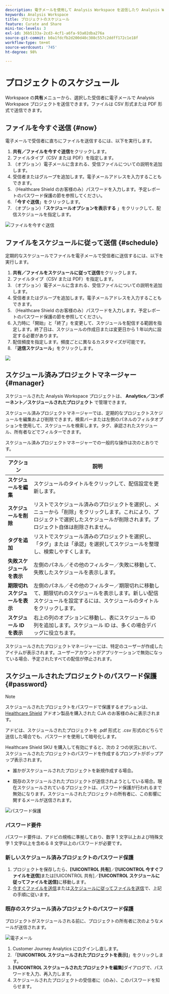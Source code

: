 ```yaml
---
description: 電子メールを使用して Analysis Workspace を送信したり Analysis Workspace の配信をスケジュールしたりします。
keywords: Analysis Workspace
title: プロジェクトのスケジュール
feature: Curate and Share
mini-toc-levels: 3
exl-id: 36b5133a-2cd3-4cf1-a6fa-93a02dba276a
source-git-commit: b0a1fdcfb2d200d40c308c557c2ddff172c1e18f
workflow-type: tm+mt
source-wordcount: '745'
ht-degree: 98%

---
```


# プロジェクトのスケジュール

Workspace の&#x200B;**共有**&#x200B;メニューから、選択した受信者に電子メールで Analysis Workspace プロジェクトを送信できます。ファイルは CSV 形式または PDF 形式で送信できます。

## ファイルを今すぐ送信 {#now}

電子メールで受信者に直ちにファイルを送信するには、以下を実行します。

1. **共有／ファイルを今すぐ送信**&#x200B;をクリックします。
1. ファイルタイプ（CSV または PDF）を指定します。
1. （オプション）電子メールに含まれる、受信ファイルについての説明を追加します。
1. 受信者またはグループを追加します。電子メールアドレスを入力することもできます。
1. （Healthcare Shield のお客様のみ）パスワードを入力します。予定レポートのパスワード保護の節を参照してください。
1. 「**今すぐ送信**」をクリックします。
1. （オプション）「**スケジュールオプションを表示する** 」をクリックして、配信スケジュールを指定します。

![ファイルを今すぐ送信](assets/send-file-no-scheduling-options.JPG)

## ファイルをスケジュールに従って送信 {#schedule}

定期的なスケジュールでファイルを電子メールで受信者に送信するには、以下を実行します。

1. **共有／ファイルをスケジュールに従って送信**&#x200B;をクリックします。
1. ファイルタイプ（CSV または PDF）を指定します。
1. （オプション）電子メールに含まれる、受信ファイルについての説明を追加します。
1. 受信者またはグループを追加します。電子メールアドレスを入力することもできます。
1. （Healthcare Shield のお客様のみ）パスワードを入力します。予定レポートのパスワード保護の節を参照してください。
1. 入力時に「開始」と「終了」を変更して、スケジュールを配信する範囲を指定します。終了日は、スケジュールの作成日または変更日から 1 年以内に設定する必要があります。
1. 配信頻度を指定します。頻度ごとに異なるカスタマイズが可能です。
1. 「**送信スケジュール**」をクリックします。

![](assets/send-file.JPG)

## スケジュール済みプロジェクトマネージャー {#manager}

スケジュールされた Analysis Workspace プロジェクトは、 **Analytics／コンポーネント／スケジュールされたプロジェクト** で管理できます。

スケジュール済みプロジェクトマネージャーでは、定期的なプロジェクトスケジュールを編集および削除できます。検索バーまたは左側のパネルのフィルタオプションを使用して、スケジュールを検索します。タグ、承認されたスケジュール、所有者などでフィルターできます。

スケジュール済みプロジェクトマネージャーでの一般的な操作は次のとおりです。

| アクション | 説明 |
|---|---|
| **スケジュールを編集** | スケジュールのタイトルをクリックして、配信設定を更新します。 |
| **スケジュールを削除** | リストでスケジュール済みのプロジェクトを選択し、メニューから「削除」をクリックします。これにより、プロジェクトで選択したスケジュールが削除されます。プロジェクト自体は削除されません。 |
| **タグを追加** | リストでスケジュール済みのプロジェクトを選択し、「タグ」または「承認」を選択してスケジュールを整理し、検索しやすくします。 |
| **失敗スケジュールを表示** | 左側のパネル／その他のフィルター／失敗に移動して、失敗したスケジュールを表示します。 |
| **期限切れスケジュールを表示** | 左側のパネル／その他のフィルター／期限切れに移動して、期限切れのスケジュールを表示します。新しい配信スケジュールを設定するには、スケジュールのタイトルをクリックします。 |
| **スケジュール ID を表示** | 右上の列のオプションに移動し、表にスケジュール ID 列を追加します。スケジュール ID は、多くの場合デバッグに役立ちます。 |

スケジュールされたプロジェクトマネージャーには、特定のユーザーが作成したアイテムが表示されます。ユーザーアカウントがアプリケーションで無効になっている場合、予定されたすべての配信が停止されます。

## スケジュールされたプロジェクトのパスワード保護 {#password}

>[!NOTE]
>
>スケジュールされたプロジェクトをパスワードで保護するオプションは、[Healthcare Shield](https://experienceleague.adobe.com/docs/blueprints-learn/architecture/vertical-blueprints/healthcare-vertical.html%3Flang%3Den) アドオン製品を購入された CJA のお客様のみに表示されます。

アドビは、スケジュールされたプロジェクトを .pdf 形式と .csv 形式のどちらで送信した場合でも、パスワードを使用して暗号化します。

Healthcare Shield SKU を購入して有効にすると、次の 2 つの状況において、スケジュールされたプロジェクトのパスワードを作成するプロンプトがポップアップ表示されます。

* 誰かがスケジュールされたプロジェクトを新規作成する場合。

* 既存のスケジュールされたプロジェクトが送信されようとしている場合。現在スケジュールされているプロジェクトは、パスワード保護が行われるまで無効になります。スケジュールされたプロジェクトの所有者に、この影響に関するメールが送信されます。

![パスワード保護](assets/password.png)

### パスワード要件

パスワード要件は、アドビの規格に準拠しており、数字 1 文字以上および特殊文字 1 文字以上を含める 8 文字以上のパスワードが必要です。

### 新しいスケジュール済みプロジェクトのパスワード保護

1. プロジェクトを保存したら、**[!UICONTROL 共有]**／**[!UICONTROL 今すぐファイルを送信]**&#x200B;または[!UICONTROL 共有]／**[!UICONTROL スケジュールに従ってファイルを送信]**&#x200B;に移動します。
1. [今すぐファイルを送信](https://experienceleague.adobe.com/docs/analytics-platform/using/cja-workspace/curate-share/t-schedule-report.html?lang=ja#now)または[スケジュールに従ってファイルを送信](https://experienceleague.adobe.com/docs/analytics-platform/using/cja-workspace/curate-share/t-schedule-report.html?lang=ja#schedule)で、上記の手順に従います。

### 既存のスケジュール済みプロジェクトのパスワード保護

プロジェクトがスケジュールされる前に、プロジェクトの所有者に次のようなメールが送信されます。

![電子メール](assets/email-password.png)

1. Customer Journey Analytics にログインし直します。
1. 「**[!UICONTROL スケジュールされたプロジェクトを表示]**」をクリックします。
1. **[!UICONTROL スケジュールされたプロジェクトを編集]**&#x200B;ダイアログで、パスワードを入力、再入力します。
1. スケジュールされたプロジェクトの受信者に（のみ）、このパスワードを知らせます。


